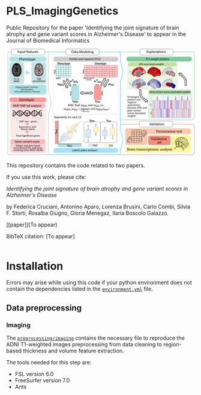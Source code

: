 # PLS_ImagingGenetics
Public Repository for the paper 'Identifying the joint signature of brain atrophy and gene variant scores in Alzheimer's Disease' to appear in the Journal of Biomedical Informatics

<img src="./images/Pipeline.png">

This repository contains the code related to two papers.

If you use this work, please cite:

*Identifying the joint signature of brain atrophy and gene variant scores in Alzheimer's Disease*

by Federica Cruciani, Antonino Aparo, Lorenza Brusini, Carlo Combi, Silvia F. Storti, Rosalba Giugno, Gloria Menegaz, Ilaria Boscolo Galazzo.

[[paper]](To appear)

BibTeX citation: [To appear]
```bibtex
```

# Installation

Errors may arise while using this code if your python environment does not contain the dependencies listed in the [`environment.yml`](./environment.yml) file. 

## Data preprocessing
### Imaging
The [`preprocessing/imaging`](https://github.com/ggbioing/mcvae/tree/master/examples/mcvae) contains the necessary file to reproduce the ADNI T1-weighted images preprocessing from data cleaning to region-based thickness and volume feature extraction.

The tools needed for this step are:
* FSL version 6.0
* FreeSurfer version 7.0 
* Ants


